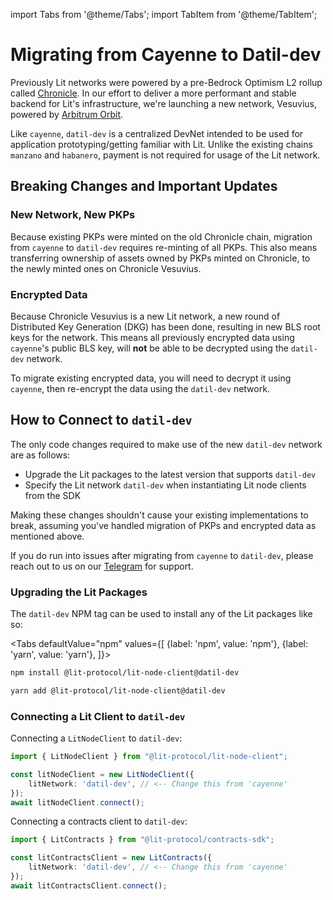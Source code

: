 import Tabs from '@theme/Tabs';
import TabItem from '@theme/TabItem';

# Migrating from Cayenne to Datil-dev

Previously Lit networks were powered by a pre-Bedrock Optimism L2 rollup called [Chronicle](../../network/rollup.mdx). In our effort to deliver a more performant and stable backend for Lit's infrastructure, we're launching a new network, Vesuvius, powered by [Arbitrum Orbit](https://arbitrum.io/orbit).

Like `cayenne`, `datil-dev` is a centralized DevNet intended to be used for application prototyping/getting familiar with Lit. Unlike the existing chains `manzano` and `habanero`, payment is not required for usage of the Lit network.

## Breaking Changes and Important Updates

### New Network, New PKPs

Because existing PKPs were minted on the old Chronicle chain, migration from `cayenne` to `datil-dev` requires re-minting of all PKPs. This also means transferring ownership of assets owned by PKPs minted on Chronicle, to the newly minted ones on Chronicle Vesuvius.

### Encrypted Data

Because Chronicle Vesuvius is a new Lit network, a new round of Distributed Key Generation (DKG) has been done, resulting in new BLS root keys for the network. This means all previously encrypted data using `cayenne`'s public BLS key, will **not** be able to be decrypted using the `datil-dev` network.

To migrate existing encrypted data, you will need to decrypt it using `cayenne`, then re-encrypt the data using the `datil-dev` network.

## How to Connect to `datil-dev`

The only code changes required to make use of the new `datil-dev` network are as follows:

- Upgrade the Lit packages to the latest version that supports `datil-dev`
- Specify the Lit network `datil-dev` when instantiating Lit node clients from the SDK

Making these changes shouldn't cause your existing implementations to break, assuming you've handled migration of PKPs and encrypted data as mentioned above.

If you do run into issues after migrating from `cayenne` to `datil-dev`, please reach out to us on our [Telegram](https://t.me/+aa73FAF9Vp82ZjJh) for support.

### Upgrading the Lit Packages

The `datil-dev` NPM tag can be used to install any of the Lit packages like so:

<Tabs
defaultValue="npm"
values={[
{label: 'npm', value: 'npm'},
{label: 'yarn', value: 'yarn'},
]}>
<TabItem value="npm">

```bash
npm install @lit-protocol/lit-node-client@datil-dev
```

</TabItem>

<TabItem value="yarn">

```bash
yarn add @lit-protocol/lit-node-client@datil-dev
```

</TabItem>
</Tabs>

### Connecting a Lit Client to `datil-dev`

Connecting a `LitNodeClient` to `datil-dev`:

```ts
import { LitNodeClient } from "@lit-protocol/lit-node-client";

const litNodeClient = new LitNodeClient({
    litNetwork: 'datil-dev', // <-- Change this from 'cayenne'
});
await litNodeClient.connect();
```

Connecting a contracts client to `datil-dev`:

```ts
import { LitContracts } from "@lit-protocol/contracts-sdk";

const litContractsClient = new LitContracts({
    litNetwork: 'datil-dev', // <-- Change this from 'cayenne'
});
await litContractsClient.connect();
```
